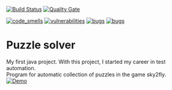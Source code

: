 [![Build Status](https://travis-ci.org/shaburov/puzzle-solver.svg?branch=master)](https://travis-ci.org/shaburov/puzzle-solver) [![Quality Gate](https://sonarcloud.io/api/project_badges/measure?project=com.github.shaburov%3Apuzzle-solver&metric=alert_status)](https://sonarcloud.io/dashboard?id=com.github.shaburov%3Apuzzle-solver)

[![code_smells](https://sonarcloud.io/api/project_badges/measure?project=com.github.shaburov%3Apuzzle-solver&metric=code_smells&blinking=true)](https://sonarcloud.io/project/issues?id=com.github.shaburov%3Apuzzle-solver&resolved=false&types=CODE_SMELL) [![vulnerabilities](https://sonarcloud.io/api/project_badges/measure?project=com.github.shaburov%3Apuzzle-solver&metric=vulnerabilities&blinking=true)](https://sonarcloud.io/component_measures?id=com.github.shaburov%3Apuzzle-solver&metric=vulnerabilities) [![bugs](https://sonarcloud.io/api/project_badges/measure?project=com.github.shaburov%3Apuzzle-solver&metric=bugs&blinking=true)](https://sonarcloud.io/project/issues?id=com.github.shaburov%3Apuzzle-solver&resolved=false&types=BUG) [![bugs](https://sonarcloud.io/api/project_badges/measure?project=com.github.shaburov%3Apuzzle-solver&metric=coverage&blinking=true)](https://sonarcloud.io/component_measures?id=com.github.shaburov%3Apuzzle-solver&metric=coverage)

# Puzzle solver
My first java project. With this project, I started my career in test automation.   
Program for automatic collection of puzzles in the game sky2fly.   
[![Demo](https://j.gifs.com/N929LK.gif)](https://www.youtube.com/embed/B4bnkRW2L-4)